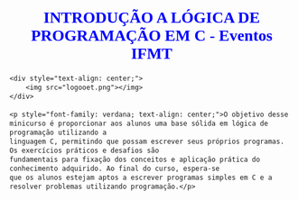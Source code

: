 <!DOCTYPE html>
<html lang="en">

<head>
    <meta charset="UTF-8">
    <meta http-equiv="X-UA-Compatible" content="IE=edge">
    <meta name="viewport" content="width=device-width, initial-scale=1.0">
</head>

<body>
    <h1 style="color: blue; font-family: Verdana; text-align: center;" >INTRODUÇÃO A LÓGICA DE PROGRAMAÇÃO EM C - Eventos IFMT</h1>

    <div style="text-align: center;">
        <img src="logooet.png"></img>
    </div>

    <p style="font-family: verdana; text-align: center;">O objetivo desse minicurso é proporcionar aos alunos uma base sólida em lógica de programação utilizando a
    linguagem C, permitindo que possam escrever seus próprios programas. Os exercícios práticos e desafios são
    fundamentais para fixação dos conceitos e aplicação prática do conhecimento adquirido. Ao final do curso, espera-se
    que os alunos estejam aptos a escrever programas simples em C e a resolver problemas utilizando programação.</p>


</body>

</html>
